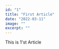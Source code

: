 ```yaml
---
id: "1"
title: "First Article"
date: "2022-03-11"
image: ""
excerpt: ""
---
```



This is 1'st Article